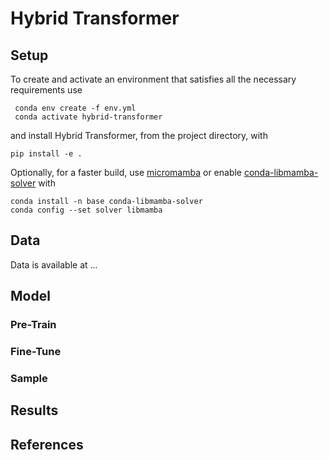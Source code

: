 # Hybrid Transformer

## Setup

To create and activate an environment that satisfies all the necessary requirements use
```
 conda env create -f env.yml
 conda activate hybrid-transformer
```
and install Hybrid Transformer, from the project directory, with 
```
pip install -e .
```

Optionally, for a faster build, use [micromamba](https://mamba.readthedocs.io/en/latest/user_guide/micromamba.html) or
enable [conda-libmamba-solver](https://www.anaconda.com/blog/conda-is-fast-now) with 
``` 
conda install -n base conda-libmamba-solver
conda config --set solver libmamba
```

## Data

Data is available at ...

## Model

### Pre-Train

### Fine-Tune

### Sample

## Results

## References
